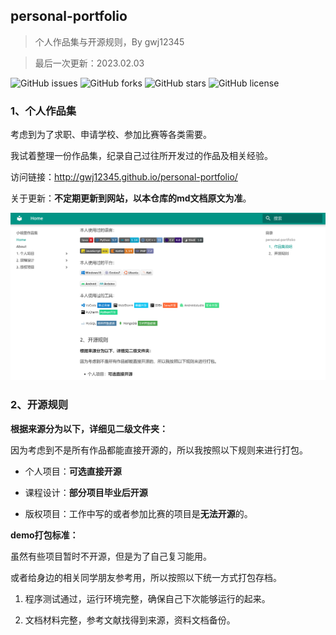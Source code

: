 ## personal-portfolio

> 个人作品集与开源规则，By gwj12345

> 最后一次更新：2023.02.03

![GitHub issues](https://img.shields.io/github/issues/gwj12345/personal-portfolio)
![GitHub forks](https://img.shields.io/github/forks/gwj12345/personal-portfolio)
![GitHub stars](https://img.shields.io/github/stars/gwj12345/personal-portfolio)
![GitHub license](https://img.shields.io/github/license/gwj12345/personal-portfolio)

### 1、个人作品集

考虑到为了求职、申请学校、参加比赛等各类需要。   

我试着整理一份作品集，纪录自己过往所开发过的作品及相关经验。

访问链接：http://gwj12345.github.io/personal-portfolio/

关于更新：**不定期更新到网站，以本仓库的md文档原文为准**。

![](docs/show.png)


### 2、开源规则

**根据来源分为以下，详细见二级文件夹：**

因为考虑到不是所有作品都能直接开源的，所以我按照以下规则来进行打包。

+ 个人项目：**可选直接开源**

+ 课程设计：**部分项目毕业后开源**

+ 版权项目：工作中写的或者参加比赛的项目是**无法开源**的。

**demo打包标准：**

虽然有些项目暂时不开源，但是为了自己复习能用。

或者给身边的相关同学朋友参考用，所以按照以下统一方式打包存档。

1. 程序测试通过，运行环境完整，确保自己下次能够运行的起来。

2. 文档材料完整，参考文献找得到来源，资料文档备份。









